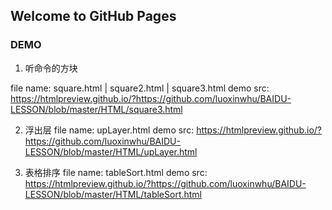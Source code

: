 ## Welcome to GitHub Pages


### DEMO

1. 听命令的方块

file name: square.html | square2.html | square3.html
demo src: https://htmlpreview.github.io/?https://github.com/luoxinwhu/BAIDU-LESSON/blob/master/HTML/square3.html

2. 浮出层
file name: upLayer.html
demo src: https://htmlpreview.github.io/?https://github.com/luoxinwhu/BAIDU-LESSON/blob/master/HTML/upLayer.html

3. 表格排序
file name: tableSort.html
demo src: https://htmlpreview.github.io/?https://github.com/luoxinwhu/BAIDU-LESSON/blob/master/HTML/tableSort.html

